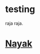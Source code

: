 # testing
raja
raja.
<!DOCTYPE HTML>
<html>
  <head></head>
  <body>
    <a href="index.html"><h1 id="h2">Nayak</h1></a>
  </body>
  </html>
